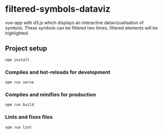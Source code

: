 # filtered-symbols-dataviz
vue-app with d3.js which displays an interactive datavizualisation of symbols. These symbols can be filtered two times, filtered elements will be highlighted.

## Project setup
```
npm install
```

### Compiles and hot-reloads for development
```
npm run serve
```

### Compiles and minifies for production
```
npm run build
```

### Lints and fixes files
```
npm run lint
```
